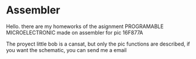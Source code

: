 # Assembler
Hello. there are my homeworks of the asignment PROGRAMABLE MICROELECTRONIC made on assembler for pic 16F877A


The proyect little bob is a cansat, but only the pic functions are described, if you want the schematic, you can send me a email
